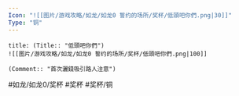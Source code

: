 ```yaml
---
Icon: "![[图片/游戏攻略/如龙/如龙0 誓约的场所/奖杯/低頭吧你們.png|30]]"
Type: "铜"
---
```

```ad-common-bronze-trophy
title: (Title:: "低頭吧你們")
![[图片/游戏攻略/如龙/如龙0 誓约的场所/奖杯/低頭吧你們.png|100]]

(Comment:: "首次灑錢吸引路人注意")
```

#如龙/如龙0/奖杯 #奖杯 #奖杯/铜
